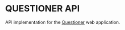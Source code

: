 # QUESTIONER API

API implementation for the [Questioner](https://khwilo.github.io/questioner/UI/index.html) web application.
